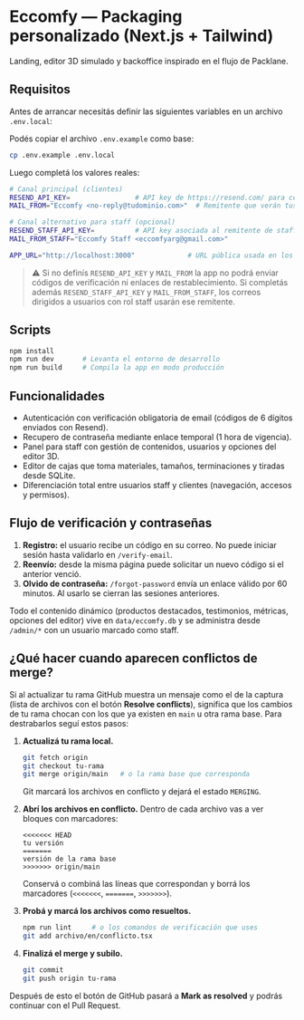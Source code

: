 # Eccomfy — Packaging personalizado (Next.js + Tailwind)

Landing, editor 3D simulado y backoffice inspirado en el flujo de Packlane.

## Requisitos

Antes de arrancar necesitás definir las siguientes variables en un archivo `.env.local`:

Podés copiar el archivo `.env.example` como base:

```bash
cp .env.example .env.local
```

Luego completá los valores reales:

```bash
# Canal principal (clientes)
RESEND_API_KEY=                # API key de https://resend.com/ para correos transaccionales
MAIL_FROM="Eccomfy <no-reply@tudominio.com>"  # Remitente que verán tus clientes

# Canal alternativo para staff (opcional)
RESEND_STAFF_API_KEY=          # API key asociada al remitente de staff (ej. eccomfyarg@gmail.com)
MAIL_FROM_STAFF="Eccomfy Staff <eccomfyarg@gmail.com>"

APP_URL="http://localhost:3000"             # URL pública usada en los enlaces de verificación y reseteo
```

> ⚠️ Si no definís `RESEND_API_KEY` y `MAIL_FROM` la app no podrá enviar códigos de verificación ni enlaces de restablecimiento.
> Si completás además `RESEND_STAFF_API_KEY` y `MAIL_FROM_STAFF`, los correos dirigidos a usuarios con rol staff usarán ese remitente.

## Scripts

```bash
npm install
npm run dev       # Levanta el entorno de desarrollo
npm run build     # Compila la app en modo producción
```

## Funcionalidades

- Autenticación con verificación obligatoria de email (códigos de 6 dígitos enviados con Resend).
- Recupero de contraseña mediante enlace temporal (1 hora de vigencia).
- Panel para staff con gestión de contenidos, usuarios y opciones del editor 3D.
- Editor de cajas que toma materiales, tamaños, terminaciones y tiradas desde SQLite.
- Diferenciación total entre usuarios staff y clientes (navegación, accesos y permisos).

## Flujo de verificación y contraseñas

1. **Registro:** el usuario recibe un código en su correo. No puede iniciar sesión hasta validarlo en `/verify-email`.
2. **Reenvío:** desde la misma página puede solicitar un nuevo código si el anterior venció.
3. **Olvido de contraseña:** `/forgot-password` envía un enlace válido por 60 minutos. Al usarlo se cierran las sesiones anteriores.

Todo el contenido dinámico (productos destacados, testimonios, métricas, opciones del editor) vive en `data/eccomfy.db` y se administra desde `/admin/*` con un usuario marcado como staff.

## ¿Qué hacer cuando aparecen conflictos de merge?

Si al actualizar tu rama GitHub muestra un mensaje como el de la captura (lista de archivos con el botón **Resolve conflicts**), significa que los cambios de tu rama chocan con los que ya existen en `main` u otra rama base. Para destrabarlos seguí estos pasos:

1. **Actualizá tu rama local.**
   ```bash
   git fetch origin
   git checkout tu-rama
   git merge origin/main   # o la rama base que corresponda
   ```
   Git marcará los archivos en conflicto y dejará el estado `MERGING`.

2. **Abrí los archivos en conflicto.** Dentro de cada archivo vas a ver bloques con marcadores:
   ```
   <<<<<<< HEAD
   tu versión
   =======
   versión de la rama base
   >>>>>>> origin/main
   ```
   Conservá o combiná las líneas que correspondan y borrá los marcadores (`<<<<<<<`, `=======`, `>>>>>>>`).

3. **Probá y marcá los archivos como resueltos.**
   ```bash
   npm run lint     # o los comandos de verificación que uses
   git add archivo/en/conflicto.tsx
   ```

4. **Finalizá el merge y subilo.**
   ```bash
   git commit
   git push origin tu-rama
   ```

Después de esto el botón de GitHub pasará a **Mark as resolved** y podrás continuar con el Pull Request.
